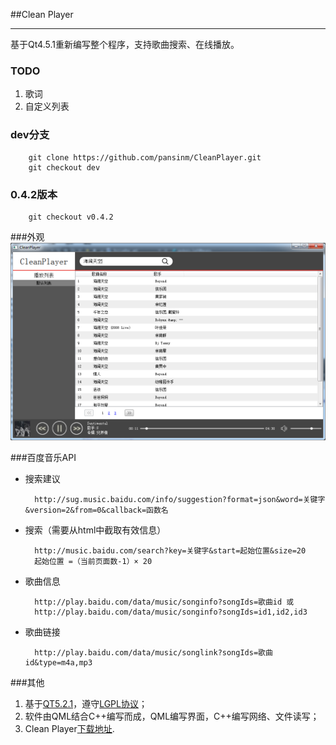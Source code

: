 ##Clean Player

---
基于Qt4.5.1重新编写整个程序，支持歌曲搜索、在线播放。

### TODO

1. 歌词
2. 自定义列表

### dev分支

        git clone https://github.com/pansinm/CleanPlayer.git
        git checkout dev

### 0.4.2版本

        git checkout v0.4.2

###外观
![](./doc/image/appearence.png)

###百度音乐API
+ 搜索建议

        http://sug.music.baidu.com/info/suggestion?format=json&word=关键字&version=2&from=0&callback=函数名
+ 搜索（需要从html中截取有效信息）
    
        http://music.baidu.com/search?key=关键字&start=起始位置&size=20
        起始位置 =（当前页面数-1）× 20
+ 歌曲信息

        http://play.baidu.com/data/music/songinfo?songIds=歌曲id 或
        http://play.baidu.com/data/music/songinfo?songIds=id1,id2,id3
+ 歌曲链接

        http://play.baidu.com/data/music/songlink?songIds=歌曲id&type=m4a,mp3


###其他
1. 基于[QT5.2.1](http://qt-project.org/downloads)，遵守[LGPL协议](http://www.gnu.org/licenses/lgpl.html)；
2. 软件由QML结合C++编写而成，QML编写界面，C++编写网络、文件读写；
3. Clean Player[下载地址](http://pan.baidu.com/s/1bns3lld).
